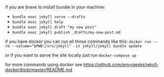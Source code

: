 if you are brave to install bundle in your machine:

* ```bundle exec jekyll serve --drafts```
* ```bundle exec jekyll help```
* ```bundle exec jekyll draft "my new post"```
* ```bundle exec jekyll publish _drafts/my-new-post.md```

if you have docker you can run all those commands like this: `docker run --rm --volume="$PWD:/srv/jekyll" -it jekyll/jekyll bundle update`

or if you want to serve the site locally just run `docker-compose up`

for more commands using docker see https://github.com/envygeeks/jekyll-docker/blob/master/README.md
